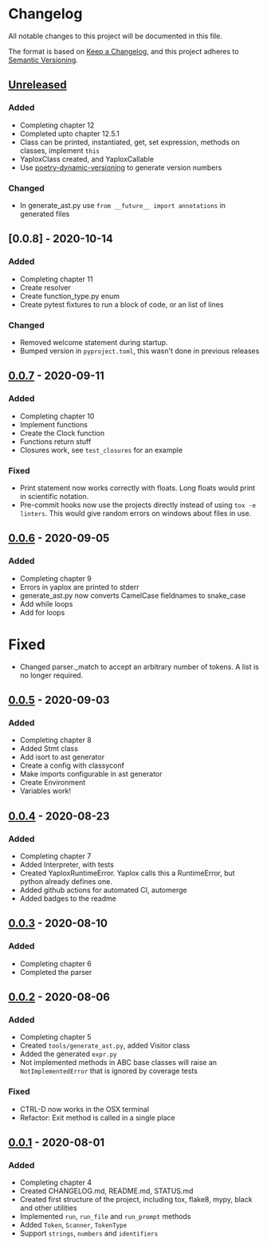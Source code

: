 # Changelog

All notable changes to this project will be documented in this file.

The format is based on [Keep a Changelog](https://keepachangelog.com/en/1.0.0/),
and this project adheres to [Semantic Versioning](https://semver.org/spec/v2.0.0.html).

## [Unreleased]

### Added

- Completing chapter 12
- Completed upto chapter 12.5.1
- Class can be printed, instantiated, get, set expression, methods on classes, implement `this`
- YaploxClass created, and YaploxCallable
- Use [poetry-dynamic-versioning](https://github.com/mtkennerly/poetry-dynamic-versioning) to generate version numbers

### Changed

- In generate_ast.py use `from __future__ import annotations` in generated files

## [0.0.8] - 2020-10-14

### Added

- Completing chapter 11
- Create resolver
- Create function_type.py enum
- Create pytest fixtures to run a block of code, or an list of lines

### Changed

- Removed welcome statement during startup.
- Bumped version in `pyproject.toml`, this wasn't done in previous releases

## [0.0.7] - 2020-09-11

### Added

 - Completing chapter 10
 - Implement functions
 - Create the Clock function
 - Functions return stuff
 - Closures work, see `test_closures` for an example

### Fixed

- Print statement now works correctly with floats. Long floats would print in
  scientific notation.
- Pre-commit hooks now use the projects directly instead of using
  `tox -e linters`. This would give random errors on windows about files in use.

## [0.0.6] - 2020-09-05

### Added

- Completing chapter 9
- Errors in yaplox are printed to stderr
- generate_ast.py now converts CamelCase fieldnames to snake_case
- Add while loops
- Add for loops

# Fixed

- Changed parser._match to accept an arbitrary number of tokens. A list is no
  longer required.

## [0.0.5] - 2020-09-03

### Added

- Completing chapter 8
- Added Stmt class
- Add isort to ast generator
- Create a config with classyconf
- Make imports configurable in ast generator
- Create Environment
- Variables work!

## [0.0.4] - 2020-08-23

### Added

- Completing chapter 7
- Added Interpreter, with tests
- Created YaploxRuntimeError. Yaplox calls this a RuntimeError,
but python already defines one.
- Added github actions for automated CI, automerge
- Added badges to the readme


## [0.0.3] - 2020-08-10

### Added

- Completing chapter 6
- Completed the parser

## [0.0.2] - 2020-08-06

### Added

- Completing chapter 5
- Created `tools/generate_ast.py`, added Visitor class
- Added the generated `expr.py`
- Not implemented methods in ABC base classes will raise an `NotImplementedError` that
  is ignored by coverage tests

### Fixed

- CTRL-D now works in the OSX terminal
- Refactor: Exit method is called in a single place

## [0.0.1] - 2020-08-01

### Added

- Completing chapter 4
- Created CHANGELOG.md, README.md, STATUS.md
- Created first structure of the project, including tox, flake8, mypy, black and
  other utilities
- Implemented `run`, `run_file` and `run_prompt` methods
- Added `Token`, `Scanner`, `TokenType`
- Support `strings`, `numbers` and `identifiers`

[Unreleased]: https://github.com/RoelAdriaans/yaplox/compare/v0.0.7...HEAD
[0.0.7]: https://github.com/RoelAdriaans/yaplox/releases/tag/v0.0.7
[0.0.6]: https://github.com/RoelAdriaans/yaplox/releases/tag/v0.0.6
[0.0.5]: https://github.com/RoelAdriaans/yaplox/releases/tag/v0.0.5
[0.0.4]: https://github.com/RoelAdriaans/yaplox/releases/tag/v0.0.4
[0.0.3]: https://github.com/RoelAdriaans/yaplox/releases/tag/v0.0.3
[0.0.2]: https://github.com/RoelAdriaans/yaplox/releases/tag/v0.0.2
[0.0.1]: https://github.com/RoelAdriaans/yaplox/releases/tag/v0.0.1
